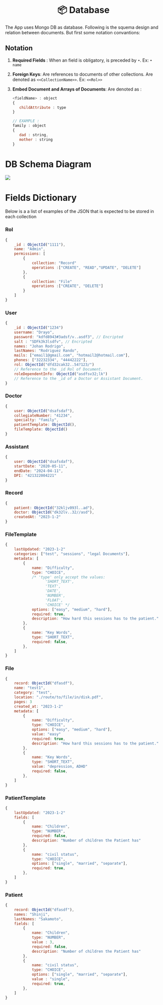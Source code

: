 <h1 align="center">📦 Database </h1>

The App uses Mongo DB as database. Following is the squema design and relation between documents. But first some notation convantions:

## Notation

1. **Required Fields** : When an field is obligatory, is preceded by ` • `. Ex: `• name`

2. **Foreign Keys**: Are references to documents of other collections. Are denoted as `<<CollectionName>>`. Ex: `<<Rol>>`

3. **Embed Document and Arrays of Documents**: Are denoted as :
   
   ```javascript
   <fieldName> : object
   {
      childAttribute : type
   }
   
   // EXAMPLE : 
   family : object
   {
      dad : string,
      mother : string
   }
   ```

# DB Schema Diagram

![](./DB_Diagram.png)

# Fields Dictionary

Below is a a list of examples of the JSON that is expected to be stored in each collection

### Rol

```javascript
{
    _id : ObjectId("1111"),
    name: "Admin",
    permissions: [
        {
            collection: "Record"        
            operations :["CREATE", "READ","UPDATE", "DELETE"]
        },
        {
            collection: "File"        
            operations :["CREATE", "DELETE"]
        }
    ]
}
```

### User

```javascript
{
    _id : ObjectId("1234")
    username: "Drayo",
    password: "kdfd8943#3adsf/v..asdf3", // Encripted
    salt : "SDFk3k3lsdfv", // Encripted
    names: "Johan Rodrigo",
    lastNames: "Rodriguez Rando",
    mails: ["email1@gmail.com", "hotmail2@hotmail.com"],
    phones: ["32232334", "44442222"],
    rol: ObjectId("dfd32cak32..54?123/") 
    // Reference to the _id Rol of Document.
    roleDependentInfo: ObjectId("asdfsv32;lk") 
    // Reference to the _id of a Doctor or Assistant Document.
}
```

### Doctor

```javascript
{
    user: ObjectId("dsafsdaf"),
    collegiateNumber: "41234",
    specialty: "family",
    patientTemplate: ObjectId(),
    fileTemplate: ObjectId()
}
```

### Assistant

```javascript
{
    user: ObjectId("dsafsdaf"),
    startDate: "2020-05-11",
    endDate: "2024-04-11",
    DPI: "421322004221"
}
```

### Record

```javascript
{
    patient: ObjectId("32kljv093l..ad"),
    doctor: ObjectId("dk32lv..32//asd"),
    createdAt: "2023-1-2"
}
```

### FileTemplate

```javascript
{
    lastUpdated: "2023-1-2"
    categories: ["test", "sessions", "legal Documents"],
    metadata: [
        {
            name: "Difficulty",
            type: "CHOICE",
            /* 'type' only accept the values:
                  'SHORT_TEXT',
                  'TEXT',
                  'DATE',
                  'NUMBER',
                  'FLOAT',
                  'CHOICE' */
            options: ["easy", "medium", "hard"],
            required: true,
            description: "How hard this sessions has to the patient."
        },
        {
            name: "Key Words",
            type: "SHORT_TEXT",
            required: false,
        },
    ]
}
```

### File

```javascript
{
    record: ObjectId("dfasdf"),
    name: "test1",
    category: "test",
    location: "./route/to/file/in/disk.pdf",
    pages: 3
    created_at: "2023-1-2"
    metadata: [
        {
            name: "Difficulty",
            type: "CHOICE",
            options: ["easy", "medium", "hard"],
            value: "easy"
            required: true,
            description: "How hard this sessions has to the patient."
        },
        {
            name: "Key Words",
            type: "SHORT_TEXT",
            value: "depression, ADHD"
            required: false,
        },
    ]
}
```

### PatientTemplate

```javascript
{
    lastUpdated: "2023-1-2"
    fields: [
        {
            name: "Children",
            type: "NUMBER",
            required: false,
            description: "Number of children the Patient has"
        },
        {
            name: "civil status",
            type: "CHOICE",
            options: ["single", "married", "separate"],
            required: true,
        },
    ]
}
```

### Patient

```javascript
{    
    record: ObjectId("dfasdf"),
    names: "Shinji",
    lastNames: "Sakamoto",    
    fields: [
        {
            name: "Children",
            type: "NUMBER",
            value : 3,
            required: false,
            description: "Number of children the Patient has"
        },
        {
            name: "civil status",
            type: "CHOICE",
            options: ["single", "married", "separate"],
            value : "single",
            required: true,
        },
    ]
}
```
